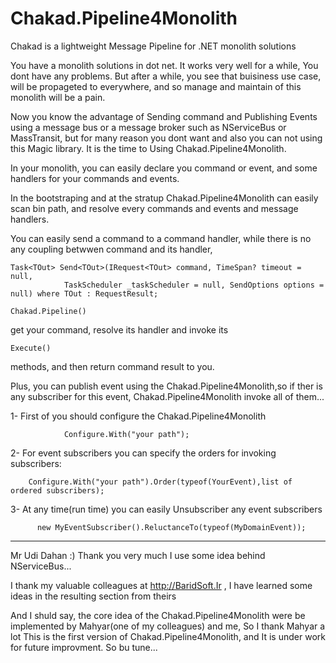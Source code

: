 # Chakad.Pipeline4Monolith
Chakad is a lightweight Message Pipeline for .NET monolith solutions

You have a monolith solutions in dot net. It works very well for a while, You dont have any problems.
But after a while, you see that buisiness use case, will be propageted to everywhere, and so manage and maintain of 
this monolith will be a pain.

Now you know the advantage of Sending command and Publishing Events using a message bus or a message broker such as NServiceBus
or MassTransit, but for many reason you dont want and also you can not using this Magic library.
It is the time to Using Chakad.Pipeline4Monolith.

In your monolith, you can easily declare you command or event, and some handlers for your commands and events.

In the bootstraping and at the stratup Chakad.Pipeline4Monolith can easily scan bin path, and resolve every commands and events and 
message handlers.

You can easily send a command to a command handler, while there is no any coupling betwwen command and its handler,
```
Task<TOut> Send<TOut>(IRequest<TOut> command, TimeSpan? timeout = null,
            TaskScheduler _taskScheduler = null, SendOptions options = null) where TOut : RequestResult;
```         
```
Chakad.Pipeline()
```
get your command, resolve its handler and invoke its
```
Execute()
```
methods, and then return command result to you.

Plus, you can publish event using the Chakad.Pipeline4Monolith,so if ther is any subscriber for this event, Chakad.Pipeline4Monolith
invoke all of them...

1- First of you should configure the Chakad.Pipeline4Monolith
```
            Configure.With("your path");
```
2- For event subscribers you can specify the orders for invoking subscribers:
 ```
     Configure.With("your path").Order(typeof(YourEvent),list of ordered subscribers);
 ```
3- At any time(run time) you can easily Unsubscriber any event subscribers
   ```
         new MyEventSubscriber().ReluctanceTo(typeof(MyDomainEvent));
```            
-----------------------------------------------------
Mr Udi Dahan :) Thank you very much 
I use some idea behind NServiceBus...

I thank my valuable colleagues at http://BaridSoft.Ir , I have learned some ideas in the resulting section from theirs

And I shuld say, the core idea of the Chakad.Pipeline4Monolith were be implemented by Mahyar(one of my colleagues) and me,
So I thank Mahyar a lot
This is the first version of Chakad.Pipeline4Monolith, and It is under work for future improvment.
So bu tune...
